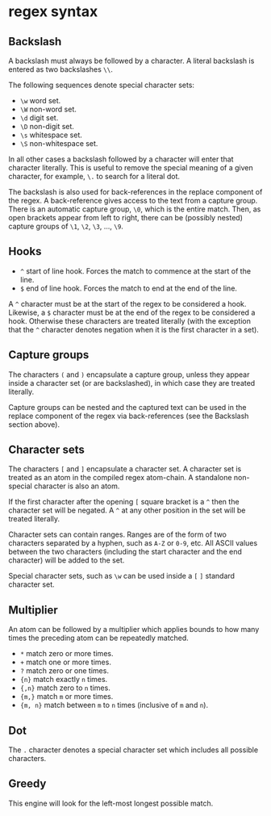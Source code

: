 <!--
Copyright (c) 2021 Logan Ryan McLintock

Permission to use, copy, modify, and distribute this software for any
purpose with or without fee is hereby granted, provided that the above
copyright notice and this permission notice appear in all copies.

THE SOFTWARE IS PROVIDED "AS IS" AND THE AUTHOR DISCLAIMS ALL WARRANTIES
WITH REGARD TO THIS SOFTWARE INCLUDING ALL IMPLIED WARRANTIES OF
MERCHANTABILITY AND FITNESS. IN NO EVENT SHALL THE AUTHOR BE LIABLE FOR
ANY SPECIAL, DIRECT, INDIRECT, OR CONSEQUENTIAL DAMAGES OR ANY DAMAGES
WHATSOEVER RESULTING FROM LOSS OF USE, DATA OR PROFITS, WHETHER IN AN
ACTION OF CONTRACT, NEGLIGENCE OR OTHER TORTIOUS ACTION, ARISING OUT OF
OR IN CONNECTION WITH THE USE OR PERFORMANCE OF THIS SOFTWARE.

-->
regex syntax
============

Backslash
---------

A backslash must always be followed by a character. A literal backslash is
entered as two backslashes `\\`.

The following sequences denote special character sets:

* `\w` word set.
* `\W` non-word set.
* `\d` digit set.
* `\D` non-digit set.
* `\s` whitespace set.
* `\S` non-whitespace set.

In all other cases a backslash followed by a character will enter that
character literally. This is useful to remove the special meaning of
a given character, for example, `\.` to search for a literal dot.

The backslash is also used for back-references in the replace component
of the regex. A back-reference gives access to the text from a capture
group. There is an automatic capture group, `\0`, which is the entire
match. Then, as open brackets appear from left to right, there can
be (possibly nested) capture groups of `\1`, `\2`, `\3`, ..., `\9`.

Hooks
-----

* `^` start of line hook. Forces the match to commence at the start of the
  line.
* `$` end of line hook. Forces the match to end at the end of the line.

A `^` character must be at the start of the regex to be considered a hook.
Likewise, a `$` character must be at the end of the regex to be considered
a hook. Otherwise these characters are treated literally (with the exception
that the `^` character denotes negation when it is the first character
in a set).

Capture groups
--------------

The characters `(` and `)` encapsulate a capture group, unless they appear
inside a character set (or are backslashed), in which case they are treated
literally.

Capture groups can be nested and the captured text can be used in the replace
component of the regex via back-references (see the Backslash section above).

Character sets
--------------

The characters `[` and `]` encapsulate a character set. A character set is
treated as an atom in the compiled regex atom-chain. A standalone
non-special character is also an atom.

If the first character after the opening `[` square bracket is a `^`
then the character set will be negated. A `^` at any other position in the set
will be treated literally.

Character sets can contain ranges. Ranges are of the form of two characters
separated by a hyphen, such as `A-Z` or `0-9`, etc. All ASCII values between
the two characters (including the start character and the end character)
will be added to the set.

Special character sets, such as `\w` can be used inside a `[` `]` standard
character set.

Multiplier
----------

An atom can be followed by a multiplier which applies bounds to how many times
the preceding atom can be repeatedly matched.

* `*` match zero or more times.
* `+` match one or more times.
* `?` match zero or one times.
* `{n}` match exactly `n` times.
* `{,n}` match zero to `n` times.
* `{m,}` match `m` or more times.
* `{m, n}` match between `m` to `n` times (inclusive of `m` and `n`).

Dot
---

The `.` character denotes a special character set which includes all possible
characters.

Greedy
------

This engine will look for the left-most longest possible match.
